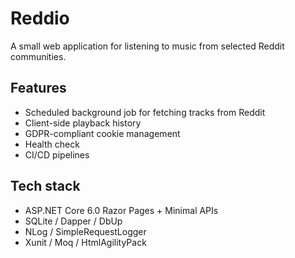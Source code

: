 # Reddio

A small web application for listening to music from selected Reddit communities.

## Features

* Scheduled background job for fetching tracks from Reddit
* Client-side playback history
* GDPR-compliant cookie management
* Health check
* CI/CD pipelines

## Tech stack

* ASP.NET Core 6.0 Razor Pages + Minimal APIs
* SQLite / Dapper / DbUp
* NLog / SimpleRequestLogger
* Xunit / Moq / HtmlAgilityPack
